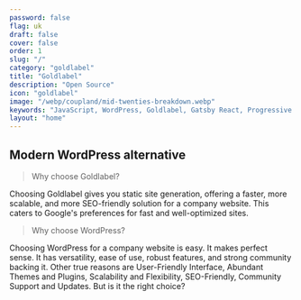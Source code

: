 ```yaml
---
password: false
flag: uk
draft: false
cover: false
order: 1
slug: "/"
category: "goldlabel"
title: "Goldlabel"
description: "Open Source"
icon: "goldlabel"
image: "/webp/coupland/mid-twenties-breakdown.webp"
keywords: "JavaScript, WordPress, Goldlabel, Gatsby React, Progressive Web App, MUI"
layout: "home"
---
```

## Modern WordPress alternative 

> Why choose Goldlabel?

Choosing Goldlabel gives you static site generation, offering a faster, more scalable, and more SEO-friendly solution for a company website. This caters to Google's preferences for fast and well-optimized sites. 

> Why choose WordPress? 

Choosing WordPress for a company website is easy. It makes perfect sense. It has versatility, ease of use, robust features, and strong community backing it. Other true reasons are User-Friendly Interface, Abundant Themes and Plugins, Scalability and Flexibility, SEO-Friendly, Community Support and Updates.  But is it the right choice?
